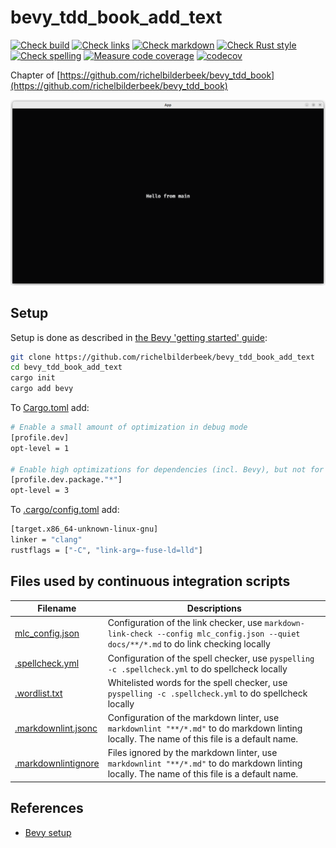 # bevy_tdd_book_add_text

[![Check build](https://github.com/richelbilderbeek/bevy_tdd_book_add_text/actions/workflows/check_build.yaml/badge.svg?branch=master)](https://github.com/richelbilderbeek/bevy_tdd_book_add_text/actions/workflows/check_build.yaml)
[![Check links](https://github.com/richelbilderbeek/bevy_tdd_book_add_text/actions/workflows/check_links.yaml/badge.svg?branch=master)](https://github.com/richelbilderbeek/bevy_tdd_book_add_text/actions/workflows/check_links.yaml)
[![Check markdown](https://github.com/richelbilderbeek/bevy_tdd_book_add_text/actions/workflows/check_markdown.yaml/badge.svg?branch=master)](https://github.com/richelbilderbeek/bevy_tdd_book_add_text/actions/workflows/check_markdown.yaml)
[![Check Rust style](https://github.com/richelbilderbeek/bevy_tdd_book_add_text/actions/workflows/check_rust_style.yaml/badge.svg?branch=master)](https://github.com/richelbilderbeek/bevy_tdd_book_add_text/actions/workflows/check_rust_style.yaml)
[![Check spelling](https://github.com/richelbilderbeek/bevy_tdd_book_add_text/actions/workflows/check_spelling.yaml/badge.svg?branch=master)](https://github.com/richelbilderbeek/bevy_tdd_book_add_text/actions/workflows/check_spelling.yaml)
[![Measure code coverage](https://github.com/richelbilderbeek/bevy_tdd_book_add_text/actions/workflows/measure_codecov.yaml/badge.svg?branch=master)](https://github.com/richelbilderbeek/bevy_tdd_book_add_text/actions/workflows/measure_codecov.yaml)
[![codecov](https://codecov.io/gh/richelbilderbeek/bevy_tdd_book_add_text/graph/badge.svg?token=XAVFZYDQKZ)](https://codecov.io/gh/richelbilderbeek/bevy_tdd_book_add_text)

Chapter of [https://github.com/richelbilderbeek/bevy_tdd_book](https://github.com/richelbilderbeek/bevy_tdd_book)

![Screenshot of this application](add_text.png)

## Setup

Setup is done as described in [the Bevy 'getting started' guide](https://bevyengine.org/learn/quick-start/getting-started/setup/):

```bash
git clone https://github.com/richelbilderbeek/bevy_tdd_book_add_text
cd bevy_tdd_book_add_text
cargo init
cargo add bevy
```

To [Cargo.toml](Cargo.toml) add:

```bash
# Enable a small amount of optimization in debug mode
[profile.dev]
opt-level = 1

# Enable high optimizations for dependencies (incl. Bevy), but not for our code:
[profile.dev.package."*"]
opt-level = 3
```

To [.cargo/config.toml](.cargo/config.toml) add:

```bash
[target.x86_64-unknown-linux-gnu]
linker = "clang"
rustflags = ["-C", "link-arg=-fuse-ld=lld"]
```

## Files used by continuous integration scripts

Filename                                  |Descriptions
------------------------------------------|--------------------------------------------------------------------------------------------------------------------------------------
[mlc_config.json](mlc_config.json)        |Configuration of the link checker, use `markdown-link-check --config mlc_config.json --quiet docs/**/*.md` to do link checking locally
[.spellcheck.yml](.spellcheck.yml)        |Configuration of the spell checker, use `pyspelling -c .spellcheck.yml` to do spellcheck locally
[.wordlist.txt](.wordlist.txt)            |Whitelisted words for the spell checker, use `pyspelling -c .spellcheck.yml` to do spellcheck locally
[.markdownlint.jsonc](.markdownlint.jsonc)|Configuration of the markdown linter, use `markdownlint "**/*.md"` to do markdown linting locally. The name of this file is a default name.
[.markdownlintignore](.markdownlintignore)|Files ignored by the markdown linter, use `markdownlint "**/*.md"` to do markdown linting locally. The name of this file is a default name.

## References

* [Bevy setup](https://bevyengine.org/learn/quick-start/getting-started/setup/)

